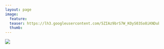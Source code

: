 ```yaml
---
layout: page
image:
  feature:
  teaser: https://lh3.googleusercontent.com/5ZIAz9brS7W_KOyS03So8iKNDubYOF420l8oq0e4ldA=w245
  thumb:
---
```


![](https://lh3.googleusercontent.com/tpPYdorryqyQ0n41S5BVE-DQxg3zOZaBSUuKOfa6ljU=w800)
